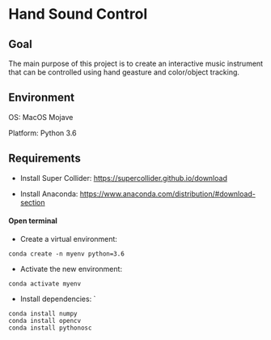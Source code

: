 # Hand Sound Control

## Goal
The main purpose of this project is to create an interactive music instrument that can be controlled using hand geasture and color/object tracking.

## Environment

OS: MacOS Mojave

Platform: Python 3.6

## Requirements

* Install Super Collider: https://supercollider.github.io/download

* Install Anaconda: https://www.anaconda.com/distribution/#download-section

#### Open terminal

* Create a virtual environment: 

```
conda create -n myenv python=3.6
```

- Activate the new environment: 

```
conda activate myenv
```

- Install dependencies: `

```
conda install numpy
conda install opencv
conda install pythonosc
```








